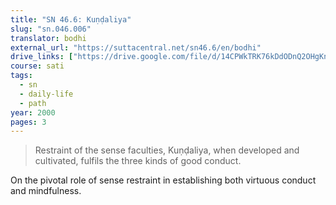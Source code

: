 ```yaml
---
title: "SN 46.6: Kuṇḍaliya"
slug: "sn.046.006"
translator: bodhi
external_url: "https://suttacentral.net/sn46.6/en/bodhi"
drive_links: ["https://drive.google.com/file/d/14CPWkTRK76kDdODnQ2OHgKniuoZEZXiN/view?usp=drivesdk"]
course: sati
tags:
  - sn
  - daily-life
  - path
year: 2000
pages: 3
---
```


> Restraint of the sense faculties, Kuṇḍaliya, when developed and cultivated, fulfils the three kinds of good conduct.

On the pivotal role of sense restraint in establishing both virtuous conduct and mindfulness.
